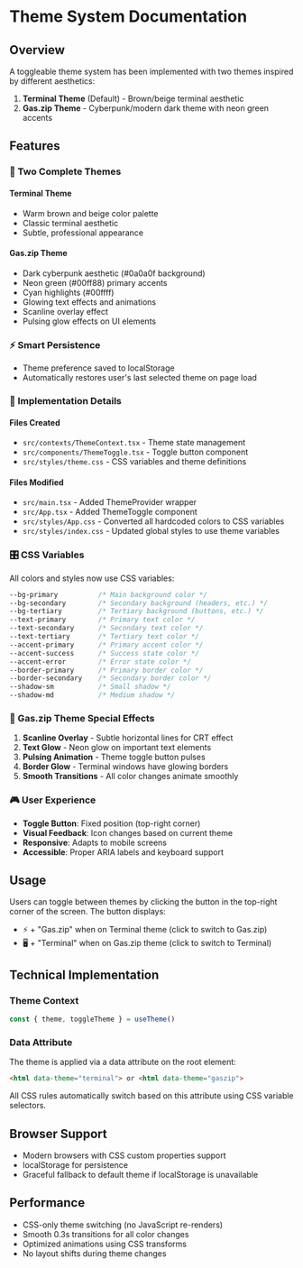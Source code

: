 # Theme System Documentation

## Overview

A toggleable theme system has been implemented with two themes inspired by different aesthetics:

1. **Terminal Theme** (Default) - Brown/beige terminal aesthetic
2. **Gas.zip Theme** - Cyberpunk/modern dark theme with neon green accents

## Features

### 🎨 Two Complete Themes

#### Terminal Theme
- Warm brown and beige color palette
- Classic terminal aesthetic
- Subtle, professional appearance

#### Gas.zip Theme
- Dark cyberpunk aesthetic (#0a0a0f background)
- Neon green (#00ff88) primary accents
- Cyan highlights (#00ffff)
- Glowing text effects and animations
- Scanline overlay effect
- Pulsing glow effects on UI elements

### ⚡ Smart Persistence
- Theme preference saved to localStorage
- Automatically restores user's last selected theme on page load

### 🎯 Implementation Details

#### Files Created
- `src/contexts/ThemeContext.tsx` - Theme state management
- `src/components/ThemeToggle.tsx` - Toggle button component
- `src/styles/theme.css` - CSS variables and theme definitions

#### Files Modified
- `src/main.tsx` - Added ThemeProvider wrapper
- `src/App.tsx` - Added ThemeToggle component
- `src/styles/App.css` - Converted all hardcoded colors to CSS variables
- `src/styles/index.css` - Updated global styles to use theme variables

### 🎛️ CSS Variables

All colors and styles now use CSS variables:

```css
--bg-primary          /* Main background color */
--bg-secondary        /* Secondary background (headers, etc.) */
--bg-tertiary         /* Tertiary background (buttons, etc.) */
--text-primary        /* Primary text color */
--text-secondary      /* Secondary text color */
--text-tertiary       /* Tertiary text color */
--accent-primary      /* Primary accent color */
--accent-success      /* Success state color */
--accent-error        /* Error state color */
--border-primary      /* Primary border color */
--border-secondary    /* Secondary border color */
--shadow-sm           /* Small shadow */
--shadow-md           /* Medium shadow */
```

### 🌟 Gas.zip Theme Special Effects

1. **Scanline Overlay** - Subtle horizontal lines for CRT effect
2. **Text Glow** - Neon glow on important text elements
3. **Pulsing Animation** - Theme toggle button pulses
4. **Border Glow** - Terminal windows have glowing borders
5. **Smooth Transitions** - All color changes animate smoothly

### 🎮 User Experience

- **Toggle Button**: Fixed position (top-right corner)
- **Visual Feedback**: Icon changes based on current theme
- **Responsive**: Adapts to mobile screens
- **Accessible**: Proper ARIA labels and keyboard support

## Usage

Users can toggle between themes by clicking the button in the top-right corner of the screen. The button displays:
- ⚡ + "Gas.zip" when on Terminal theme (click to switch to Gas.zip)
- 🖥️ + "Terminal" when on Gas.zip theme (click to switch to Terminal)

## Technical Implementation

### Theme Context
```typescript
const { theme, toggleTheme } = useTheme()
```

### Data Attribute
The theme is applied via a data attribute on the root element:
```html
<html data-theme="terminal"> or <html data-theme="gaszip">
```

All CSS rules automatically switch based on this attribute using CSS variable selectors.

## Browser Support

- Modern browsers with CSS custom properties support
- localStorage for persistence
- Graceful fallback to default theme if localStorage is unavailable

## Performance

- CSS-only theme switching (no JavaScript re-renders)
- Smooth 0.3s transitions for all color changes
- Optimized animations using CSS transforms
- No layout shifts during theme changes

